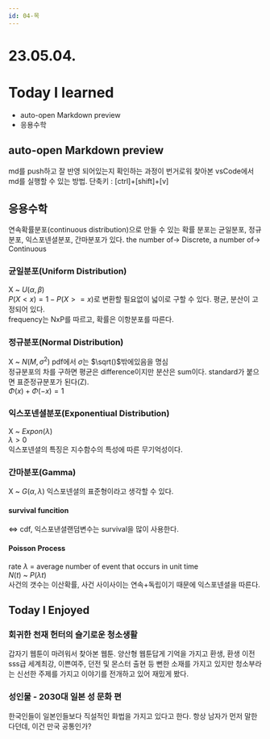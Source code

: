 ```yaml
---
id: 04-목
---
```


# 23.05.04.

# Today I learned

- auto-open Markdown preview
- 응용수학

## auto-open Markdown preview

md를 push하고 잘 반영 되어있는지 확인하는 과정이 번거로워 찾아본 vsCode에서 md를 실행할 수 있는 방법.
단축키 : [ctrl]+[shift]+[v]

## 응용수학

연속확률분포(continuous distribution)으로 만들 수 있는 확률 분포는 균일분포, 정규분포, 익스포넨셜분포, 간마분포가 있다.
the number of-> Discrete, a number of-> Continuous

### 균일분포(Uniform Distribution)

X ~ $U(\alpha,\beta)$  
$P(X<x)=1-P(X>=x)$로 변환할 필요없이 넓이로 구할 수 있다.
평균, 분산이 고정되어 있다.  
frequency는 NxP를 따르고, 확률은 이항분포를 따른다.

### 정규분포(Normal Distribution)

X ~ $N(M,\sigma^2)$
pdf에서 $\sigma$는 $\sqrt()$밖에있음을 명심  
정규분포의 차를 구하면 평균은 difference이지만 분산은 sum이다.
standard가 붙으면 표준정규분포가 된다(Z).  
$\Phi(x)+\Phi(-x)=1$

### 익스포넨셜분포(Exponentiual Distribution)

X ~ $Expon(\lambda)$  
$\lambda>0$  
익스포넨셜의 특징은 지수함수의 특성에 따른 무기억성이다.

### 간마분포(Gamma)

X ~ $G(\alpha,\lambda)$
익스포넨셜의 표준형이라고 생각할 수 있다.

#### survival funcition

<=> cdf, 익스포낸셜랜덤변수는 survival을 많이 사용한다.

#### Poisson Process

rate $\lambda$ = average number of event that occurs in unit time  
$N(t)$ ~ $P(\lambda t)$  
사건의 갯수는 이산확률, 사건 사이사이는 연속+독립이기 때문에 익스포넨셜을 따른다.

## Today I Enjoyed

### 회귀한 천재 헌터의 슬기로운 청소생활

갑자기 웹툰이 마려워서 찾아본 웹툰. 양산형 웹툰답게 기억을 가지고 환생, 환생 이전 sss급 세계최강, 이쁜여주, 던전 및 몬스터 출현 등 뻔한 소재를 가지고 있지만
청소부라는 신선한 주제를 가지고 이야기를 전개하고 있어 재밌게 봤다.

### 성인물 - 2030대 일본 성 문화 편

한국인들이 일본인들보다 직설적인 화법을 가지고 있다고 한다. 항상 남자가 먼저 말한다던데, 이건 만국 공통인가?
